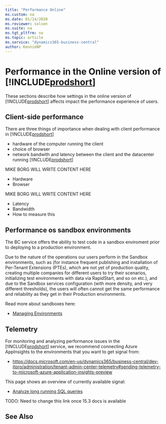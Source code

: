 ```yaml
---
title: "Performance Online"
ms.custom: na
ms.date: 01/14/2020
ms.reviewer: solsen
ms.suite: na
ms.tgt_pltfrm: na
ms.topic: article
ms.service: "dynamics365-business-central"
author: KennieNP
---
```


# Performance in the Online version of [!INCLUDE[prodshort](../developer/includes/prodshort.md)]
These sections describe how settings in the online version of [!INCLUDE[prodshort](../developer/includes/prodshort.md)] affects impact the performance experience of users. 

## Client-side performance
There are three things of importance when dealing with client performance in [!INCLUDE[prodshort](../developer/includes/prodshort.md)]
- hardware of the computer running the client
- choice of browser
- network bandwith and latency between the client and the datacenter running [!INCLUDE[prodshort](../developer/includes/prodshort.md)]

MIKE BORG WILL WRITE CONTENT HERE
- Hardware
- Browser

MIKE BORG WILL WRITE CONTENT HERE
- Latency
- Bandwidth 
- How to measure this



## Performance os sandbox environments
The BC service offers the ability to test code in a sandbox enviroment prior to deploying to a production environment. 

Due to the nature of the operations our users perform in the Sandbox environments, such as  (for instance frequent publishing and installation of Per-Tenant Extensions (PTEs), which are not yet of production quality, creating multiple companies for different users to try their scenarios, initializing test environments with data via RapidStart, and so on etc.), and due to the Sandbox services configuration (with more density, and very different thresholds), the users will often cannot get the same performance and reliability as they get in their Production environments.  

Read more about sandboxes here:
- [Managing Environments](../administration/tenant-admin-center-environments.md)

## Telemetry
For monitoring and analyzing performance issues in the [!INCLUDE[prodshort](../developer/includes/prodshort.md)] service, we recommend connecting Azure AppInsights to the environments that you want to get signal from:
- https://docs.microsoft.com/en-us/dynamics365/business-central/dev-itpro/administration/tenant-admin-center-telemetry#sending-telemetry-to-microsoft-azure-application-insights-preview

This page shows an overview of currently available signal:
- [Analyze long running SQL queries](../administration/tenant-admin-center-telemetry#analyze-long-running-sql-queries.md)

TODO: Need to change this link once 15.3 docs is available


## See Also
